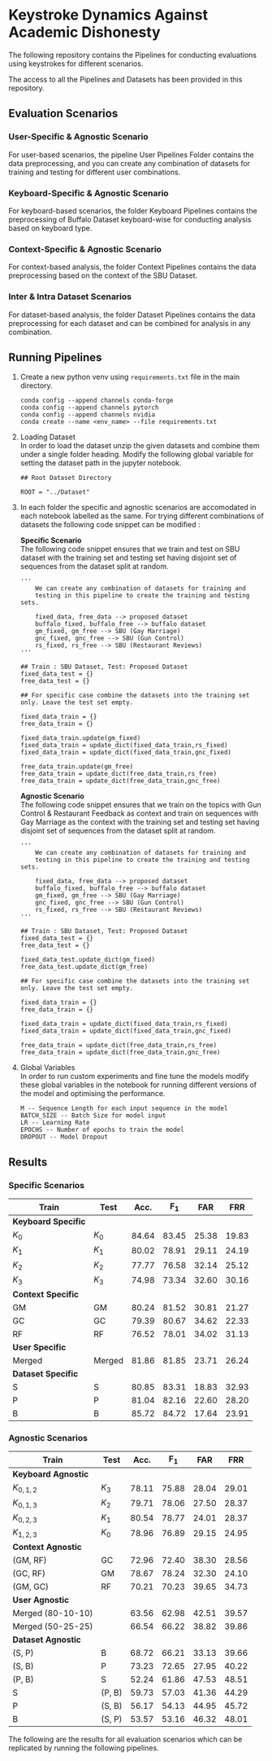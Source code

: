 # Keystroke Dynamics Against Academic Dishonesty
The following repository contains the Pipelines for conducting evaluations using keystrokes for different scenarios.

The access to all the Pipelines and Datasets has been provided in this repository.

## Evaluation Scenarios

### User-Specific & Agnostic Scenario
For user-based scenarios, the pipeline User Pipelines Folder contains the data preprocessing, and you can create any combination of datasets for training and testing for different user combinations.

### Keyboard-Specific & Agnostic Scenario
For keyboard-based scenarios, the folder Keyboard Pipelines contains the preprocessing of Buffalo Dataset keyboard-wise for conducting analysis based on keyboard type.

### Context-Specific & Agnostic Scenario
For context-based analysis, the folder Context Pipelines contains the data preprocessing based on the context of the SBU Dataset.

### Inter & Intra Dataset Scenarios
For dataset-based analysis, the folder Dataset Pipelines contains the data preprocessing for each dataset and can be combined for analysis in any combination.


## Running Pipelines
1. Create a new python venv using ```requirements.txt``` file in the main directory. 

   ```
   conda config --append channels conda-forge
   conda config --append channels pytorch
   conda config --append channels nvidia
   conda create --name <env_name> --file requirements.txt
   ```

2. Loading Dataset <br/>
   In order to load the dataset unzip the given datasets and combine them under a single folder heading. Modify the following global variable for setting the dataset path in the jupyter notebook.
   
   ```
   ## Root Dataset Directory
   
   ROOT = "../Dataset"
   ```

3. In each folder the specific and agnostic scenarios are accomodated in each notebook labelled as the same. For trying different combinations of datasets the following code snippet can be modified : 

    **Specific Scenario** <br/>
    The following code snippet ensures that we train and test on SBU dataset with the training set and testing set having disjoint set of sequences from the dataset split at random.
    ````
    '''
        We can create any combination of datasets for training and 
        testing in this pipeline to create the training and testing sets.
        
        fixed_data, free_data --> proposed dataset
        buffalo_fixed, buffalo_free --> buffalo dataset
        gm_fixed, gm_free --> SBU (Gay Marriage)
        gnc_fixed, gnc_free --> SBU (Gun Control)
        rs_fixed, rs_free --> SBU (Restaurant Reviews)
    '''
    
    ## Train : SBU Dataset, Test: Proposed Dataset
    fixed_data_test = {}
    free_data_test = {}
    
    ## For specific case combine the datasets into the training set only. Leave the test set empty.
    
    fixed_data_train = {}
    free_data_train = {}
    
    fixed_data_train.update(gm_fixed)
    fixed_data_train = update_dict(fixed_data_train,rs_fixed)
    fixed_data_train = update_dict(fixed_data_train,gnc_fixed)
    
    free_data_train.update(gm_free)
    free_data_train = update_dict(free_data_train,rs_free)
    free_data_train = update_dict(free_data_train,gnc_free)
    ````
    
    **Agnostic Scenario** <br />
    The following code snippet ensures that we train on the topics with Gun Control & Restaurant Feedback as context and train on sequences with Gay Marriage as the context with the training set and testing set having disjoint set of sequences from the dataset split at random.
    ````
    '''
        We can create any combination of datasets for training and 
        testing in this pipeline to create the training and testing sets.
        
        fixed_data, free_data --> proposed dataset
        buffalo_fixed, buffalo_free --> buffalo dataset
        gm_fixed, gm_free --> SBU (Gay Marriage)
        gnc_fixed, gnc_free --> SBU (Gun Control)
        rs_fixed, rs_free --> SBU (Restaurant Reviews)
    '''
    
    ## Train : SBU Dataset, Test: Proposed Dataset
    fixed_data_test = {}
    free_data_test = {}
    
    fixed_data_test.update_dict(gm_fixed)
    free_data_test.update_dict(gm_free)
    
    ## For specific case combine the datasets into the training set only. Leave the test set empty.
    
    fixed_data_train = {}
    free_data_train = {}
    
    fixed_data_train = update_dict(fixed_data_train,rs_fixed)
    fixed_data_train = update_dict(fixed_data_train,gnc_fixed)
    
    free_data_train = update_dict(free_data_train,rs_free)
    free_data_train = update_dict(free_data_train,gnc_free)
    ````
4. Global Variables <br/>
   In order to run custom experiments and fine tune the models modify these global variables in the notebook for running different versions of the model and optimising the performance.
   ```
   M -- Sequence Length for each input sequence in the model
   BATCH_SIZE -- Batch Size for model input
   LR -- Learning Rate
   EPOCHS -- Number of epochs to train the model
   DROPOUT -- Model Dropout
   ```

## Results

### Specific Scenarios
| **Train** | **Test** | **Acc.** | **F<sub>1</sub>** | **FAR** | **FRR** |
|-----------|----------|----------|------------------|---------|---------|
| **Keyboard Specific** | | | | | |
| $K_0$ | $K_0$ | 84.64 | 83.45 | 25.38 | 19.83 |
| $K_1$ | $K_1$ | 80.02 | 78.91 | 29.11 | 24.19 |
| $K_2$ | $K_2$ | 77.77 | 76.58 | 32.14 | 25.12 |
| $K_3$ | $K_3$ | 74.98 | 73.34 | 32.60 | 30.16 |
| **Context Specific** | | | | | |
| GM | GM | 80.24 | 81.52 | 30.81 | 21.27 |
| GC | GC | 79.39 | 80.67 | 34.62 | 22.33 |
| RF | RF | 76.52 | 78.01 | 34.02 | 31.13 |
| **User Specific** | | | | | |
| Merged | Merged | 81.86 | 81.85 | 23.71 | 26.24 |
| **Dataset Specific** | | | | | |
| S | S | 80.85 | 83.31 | 18.83 | 32.93 |
| P | P | 81.04 | 82.16 | 22.60 | 28.20 |
| B | B | 85.72 | 84.72 | 17.64 | 23.91 |



### Agnostic Scenarios
| **Train** | **Test** | **Acc.** | **F<sub>1</sub>** | **FAR** | **FRR** |
|-----------|----------|----------|------------------|---------|---------|
| **Keyboard Agnostic** | | | | | |
| $K_{0,1,2}$ | $K_3$ | 78.11 | 75.88 | 28.04 | 29.01 |
| $K_{0,1,3}$ | $K_2$ | 79.71 | 78.06 | 27.50 | 28.37 |
| $K_{0,2,3}$ | $K_1$ | 80.54 | 78.77 | 24.01 | 28.37 |
| $K_{1,2,3}$ | $K_0$ | 78.96 | 76.89 | 29.15 | 24.95 |
| **Context Agnostic** | | | | | |
| (GM, RF) | GC | 72.96 | 72.40 | 38.30 | 28.56 |
| (GC, RF) | GM | 78.67 | 78.24 | 32.30 | 24.10 |
| (GM, GC) | RF | 70.21 | 70.23 | 39.65 | 34.73 |
| **User Agnostic** | | | | | |
| Merged (80-10-10) | | 63.56 | 62.98 | 42.51 | 39.57 |
| Merged (50-25-25) | | 66.54 | 66.22 | 38.82 | 39.86 |
| **Dataset Agnostic** | | | | | |
| (S, P) | B | 68.72 | 66.21 | 33.13 | 39.66 |
| (S, B) | P | 73.23 | 72.65 | 27.95 | 40.22 |
| (P, B) | S | 52.24 | 61.86 | 47.53 | 48.51 |
| S | (P, B) | 59.73 | 57.03 | 41.36 | 44.29 |
| P | (S, B) | 56.17 | 54.13 | 44.95 | 45.72 |
| B | (S, P) | 53.57 | 53.16 | 46.32 | 48.01 |


The following are the results for all evaluation scenarios which can be replicated by running the following pipelines. 
